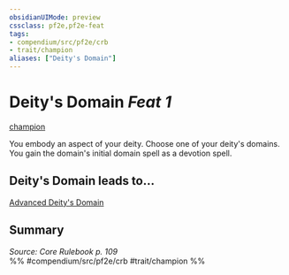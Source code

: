 ```yaml
---
obsidianUIMode: preview
cssclass: pf2e,pf2e-feat
tags:
- compendium/src/pf2e/crb
- trait/champion
aliases: ["Deity's Domain"]
---
```

# Deity's Domain  *Feat 1*  
[champion](../../rules/traits/champion.md)  


You embody an aspect of your deity. Choose one of your deity's domains. You gain the domain's initial domain spell as a devotion spell.

## Deity's Domain leads to...

[Advanced Deity's Domain](advanced-deitys-domain.md)

## Summary

*Source: Core Rulebook p. 109*  
%% #compendium/src/pf2e/crb #trait/champion %%